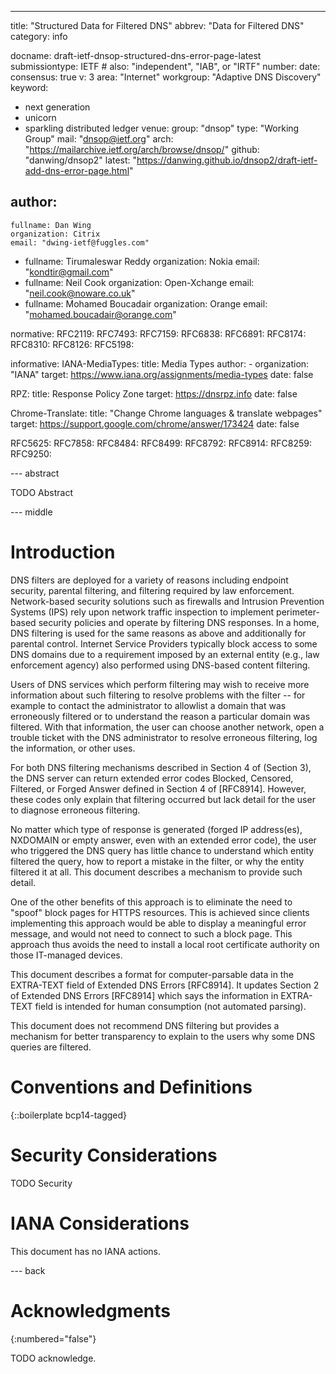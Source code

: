 ---
title: "Structured Data for Filtered DNS"
abbrev: "Data for Filtered DNS"
category: info

docname: draft-ietf-dnsop-structured-dns-error-page-latest
submissiontype: IETF  # also: "independent", "IAB", or "IRTF"
number:
date:
consensus: true
v: 3
area: "Internet"
workgroup: "Adaptive DNS Discovery"
keyword:
 - next generation
 - unicorn
 - sparkling distributed ledger
venue:
  group: "dnsop"
  type: "Working Group"
  mail: "dnsop@ietf.org"
  arch: "https://mailarchive.ietf.org/arch/browse/dnsop/"
  github: "danwing/dnsop2"
  latest: "https://danwing.github.io/dnsop2/draft-ietf-add-dns-error-page.html"

author:
 -
    fullname: Dan Wing
    organization: Citrix
    email: "dwing-ietf@fuggles.com"
 -
    fullname: Tirumaleswar Reddy
    organization: Nokia
    email: "kondtir@gmail.com"
 -
    fullname: Neil Cook
    organization: Open-Xchange
    email: "neil.cook@noware.co.uk"
 -
    fullname: Mohamed Boucadair
    organization: Orange
    email: "mohamed.boucadair@orange.com"


normative:
  RFC2119:
  RFC7493:
  RFC7159:
  RFC6838:
  RFC6891:
  RFC8174:
  RFC8310:
  RFC8126:
  RFC5198:

informative:
  IANA-MediaTypes:
     title: Media Types
     author:
       -
         organization: "IANA"
     target: https://www.iana.org/assignments/media-types
     date: false

  RPZ:
     title: Response Policy Zone
     target: https://dnsrpz.info
     date: false

  Chrome-Translate:
     title: "Change Chrome languages & translate webpages"
     target: https://support.google.com/chrome/answer/173424
     date: false

  RFC5625:
  RFC7858:
  RFC8484:
  RFC8499:
  RFC8792:
  RFC8914:
  RFC8259:
  RFC9250:


--- abstract

TODO Abstract


--- middle

# Introduction

DNS filters are deployed for a variety of reasons including endpoint
security, parental filtering, and filtering required by law
enforcement. Network-based security solutions such as firewalls and
Intrusion Prevention Systems (IPS) rely upon network traffic
inspection to implement perimeter-based security policies and operate
by filtering DNS responses. In a home, DNS filtering is used for the
same reasons as above and additionally for parental control. Internet
Service Providers typically block access to some DNS domains due to a
requirement imposed by an external entity (e.g., law enforcement
agency) also performed using DNS-based content filtering.

Users of DNS services which perform filtering may wish to receive more
information about such filtering to resolve problems with the filter
-- for example to contact the administrator to allowlist a domain that
was erroneously filtered or to understand the reason a particular
domain was filtered. With that information, the user can choose
another network, open a trouble ticket with the DNS administrator to
resolve erroneous filtering, log the information, or other uses.

For both DNS filtering mechanisms described in Section 4 of (Section
3), the DNS server can return extended error codes Blocked, Censored,
Filtered, or Forged Answer defined in Section 4 of [RFC8914]. However,
these codes only explain that filtering occurred but lack detail for
the user to diagnose erroneous filtering.

No matter which type of response is generated (forged IP address(es), NXDOMAIN or empty answer, even with an extended error code), the user who triggered the DNS query has little chance to understand which entity filtered the query, how to report a mistake in the filter, or why the entity filtered it at all. This document describes a mechanism to provide such detail.

One of the other benefits of this approach is to eliminate the need to "spoof" block pages for HTTPS resources. This is achieved since clients implementing this approach would be able to display a meaningful error message, and would not need to connect to such a block page. This approach thus avoids the need to install a local root certificate authority on those IT-managed devices.

This document describes a format for computer-parsable data in the EXTRA-TEXT field of Extended DNS Errors [RFC8914]. It updates Section 2 of Extended DNS Errors [RFC8914] which says the information in EXTRA-TEXT field is intended for human consumption (not automated parsing).

This document does not recommend DNS filtering but provides a mechanism for better transparency to explain to the users why some DNS queries are filtered.



# Conventions and Definitions

{::boilerplate bcp14-tagged}


# Security Considerations

TODO Security


# IANA Considerations

This document has no IANA actions.


--- back

# Acknowledgments
{:numbered="false"}

TODO acknowledge.
